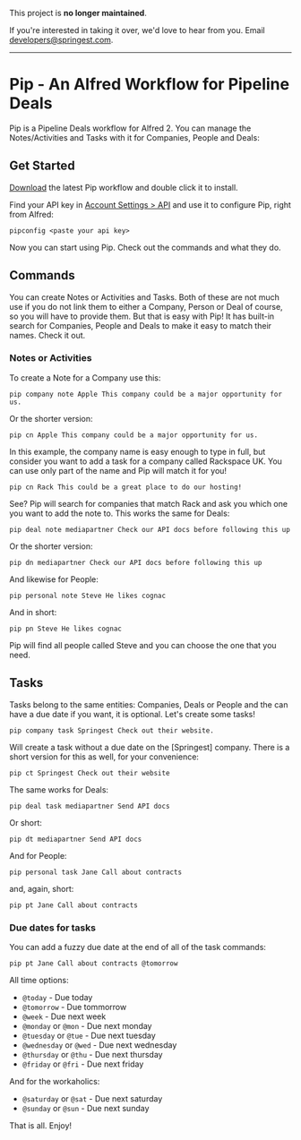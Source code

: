 This project is **no longer maintained**.

If you're interested in taking it over, we'd love to hear from you.
Email [developers@springest.com](mailto:developers@springest.com).

*****

# Pip - An Alfred Workflow for Pipeline Deals

Pip is a Pipeline Deals workflow for Alfred 2. You can manage the
Notes/Activities and Tasks with it for Companies, People and Deals:

## Get Started

[Download](https://github.com/Springest/pip/raw/master/Pipeline.alfredworkflow)
the latest Pip workflow and double click it to install.

Find your API key in [Account Settings >
API](https://www.pipelinedeals.com/admin/api) and use it to configure
Pip, right from Alfred:

`pipconfig <paste your api key>`

Now you can start using Pip. Check out the commands and what they do.

## Commands

You can create Notes or Activities and Tasks. Both of these are not much
use if you do not link them to either a Company, Person or Deal of
course, so you will have to provide them. But that is easy with Pip! It
has built-in search for Companies, People and Deals to make it easy to
match their names. Check it out.

### Notes or Activities

To create a Note for a Company use this:

`pip company note Apple This company could be a major opportunity for
us.`

Or the shorter version:

`pip cn Apple This company could be a major opportunity for us.`

In this example, the company name is easy enough to type in full, but
consider you want to add a task for a company called Rackspace UK. You
can use only part of the name and Pip will match it for you!

`pip cn Rack This could be a great place to do our hosting!`

See? Pip will search for companies that match Rack and ask you which one
you want to add the note to. This works the same for Deals:

`pip deal note mediapartner Check our API docs before following this up`

Or the shorter version:

`pip dn mediapartner Check our API docs before following this up`

And likewise for People:

`pip personal note Steve He likes cognac`

And in short:

`pip pn Steve He likes cognac`

Pip will find all people called Steve and you can choose the one that
you need.

## Tasks

Tasks belong to the same entities: Companies, Deals or People and the
can have a due date if you want, it is optional. Let's create some
tasks!

`pip company task Springest Check out their website.`

Will create a task without a due date on the [Springest] company. There
is a short version for this as well, for your convenience:

`pip ct Springest Check out their website`

The same works for Deals:

`pip deal task mediapartner Send API docs`

Or short:

`pip dt mediapartner Send API docs`

And for People:

`pip personal task Jane Call about contracts`

and, again, short:

`pip pt Jane Call about contracts`

### Due dates for tasks

You can add a fuzzy due date at the end of all of the task commands:

`pip pt Jane Call about contracts @tomorrow`

All time options:

- `@today` - Due today
- `@tomorrow` - Due tommorrow
- `@week` - Due next week
- `@monday` or `@mon` - Due next monday
- `@tuesday` or `@tue` - Due next tuesday
- `@wednesday` or `@wed` - Due next wednesday
- `@thursday` or `@thu` - Due next thursday
- `@friday` or `@fri` - Due next friday

And for the workaholics:

- `@saturday` or `@sat` - Due next saturday
- `@sunday` or `@sun` - Due next sunday

That is all. Enjoy!
